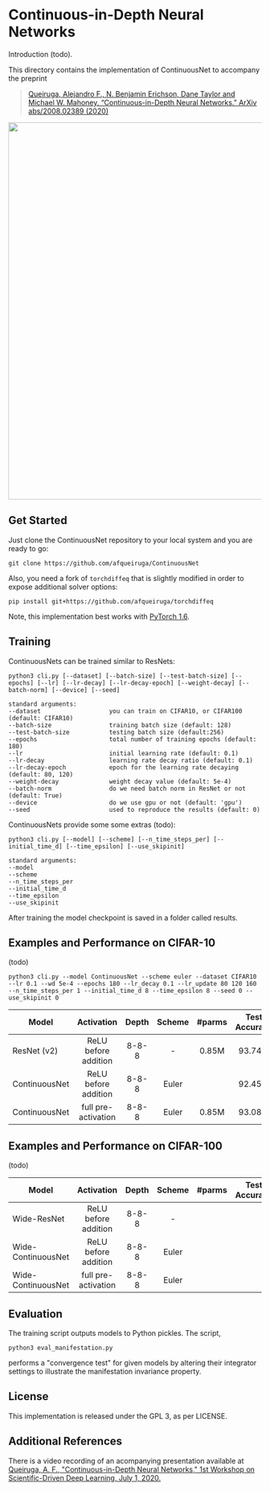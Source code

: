 # Continuous-in-Depth Neural Networks

Introduction (todo).

This directory contains the implementation of ContinuousNet to accompany the preprint
> [Queiruga, Alejandro F., N. Benjamin Erichson, Dane Taylor and Michael W. Mahoney. “Continuous-in-Depth Neural Networks.” ArXiv abs/2008.02389 (2020)](https://arxiv.org/abs/2008.02389)

<img src="https://github.com/erichson/data/blob/master/img/ContinuousNet_overview.png" width="750">


## Get Started

Just clone the ContinuousNet repository to your local system and you are ready to go:
```
git clone https://github.com/afqueiruga/ContinuousNet
```

Also, you need a fork of `torchdiffeq` that is slightly modified in order to expose additional solver options: 
```
pip install git+https://github.com/afqueiruga/torchdiffeq
```

Note, this implementation best works with [PyTorch 1.6](https://pytorch.org/).

## Training

ContinuousNets can be trained similar to ResNets:
```
python3 cli.py [--dataset] [--batch-size] [--test-batch-size] [--epochs] [--lr] [--lr-decay] [--lr-decay-epoch] [--weight-decay] [--batch-norm] [--device] [--seed]

standard arguments:
--dataset                   you can train on CIFAR10, or CIFAR100 (default: CIFAR10)	
--batch-size                training batch size (default: 128)
--test-batch-size           testing batch size (default:256)
--epochs                    total number of training epochs (default: 180)
--lr                        initial learning rate (default: 0.1)
--lr-decay                  learning rate decay ratio (default: 0.1)
--lr-decay-epoch            epoch for the learning rate decaying (default: 80, 120)
--weight-decay              weight decay value (default: 5e-4)
--batch-norm                do we need batch norm in ResNet or not (default: True)
--device                    do we use gpu or not (default: 'gpu')
--seed                      used to reproduce the results (default: 0)
```




ContinuousNets provide some some extras (todo):
```
python3 cli.py [--model] [--scheme] [--n_time_steps_per] [--initial_time_d] [--time_epsilon] [--use_skipinit]

standard arguments:
--model
--scheme
--n_time_steps_per
--initial_time_d
--time_epsilon
--use_skipinit
```


After training the model checkpoint is saved in a folder called results.

## Examples and Performance on CIFAR-10

(todo)

```
python3 cli.py --model ContinuousNet --scheme euler --dataset CIFAR10 --lr 0.1 --wd 5e-4 --epochs 180 --lr_decay 0.1 --lr_update 80 120 160  --n_time_steps_per 1 --initial_time_d 8 --time_epsilon 8 --seed 0 --use_skipinit 0
```

| Model        | Activation            |  Depth  | Scheme      | #parms  | Test Accuracy |
| -------------|:---------------------:|:-------:|:----------: |:-------:|:-------------:|
| ResNet (v2)  | ReLU before addition  | 8-8-8   | -           | 0.85M   | 93.74%        |
| ContinuousNet| ReLU before addition  | 8-8-8   | Euler       |         | 92.45%        |
| ContinuousNet| full pre-activation   | 8-8-8   | Euler       | 0.85M   | 93.08%        |




## Examples and Performance on CIFAR-100

(todo)

| Model             | Activation            |  Depth  | Scheme      | #parms  | Test Accuracy |
| ------------------|:---------------------:|:-------:|:----------: |:-------:|:-------------:|
| Wide-ResNet       | ReLU before addition  | 8-8-8   | -           |   |         |
| Wide-ContinuousNet| ReLU before addition  | 8-8-8   | Euler       |         |               |
| Wide-ContinuousNet| full pre-activation   | 8-8-8   | Euler       |    |         |



## Evaluation

The training script outputs models to Python pickles. The script,
```
python3 eval_manifestation.py
```
performs a "convergence test" for given models by altering their integrator settings to illustrate the manifestation invariance property.

## License

This implementation is released under the GPL 3, as per LICENSE.

## Additional References

There is a video recording of an acompanying presentation available at [Queiruga, A. F., "Continuous-in-Depth Neural Networks," 1st Workshop on Scientific-Driven Deep Learning, July 1, 2020.](https://www.youtube.com/watch?v=_aX3T1Smg54)

